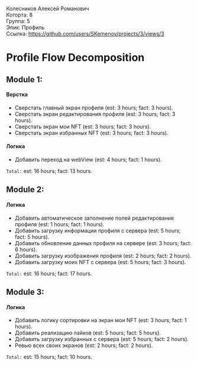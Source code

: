 Колесников Алексей Романович
<br /> Когорта: 8
<br /> Группа: 5
<br /> Эпик: Профиль
<br /> Ссылка: https://github.com/users/SKemenov/projects/3/views/3

# Profile Flow Decomposition


## Module 1:

#### Верстка
- Сверстать главный экран профиля (est: 3 hours; fact: 3 hours).
- Сверстать экран редактирования профиля (est: 3 hours; fact: 3 hours).
- Сверстать экран мои NFT (est: 3 hours; fact: 3 hours).
- Сверстать экран избранных NFT (est: 3 hours; fact: 3 hours).

#### Логика
- Добавить переход на webView (est: 4 hours; fact: 1 hours).

`Total:` est: 16 hours; fact: 13 hours.


## Module 2:

#### Логика
- Добавить автоматическое заполнение полей редактирования профиля (est: 1 hours; fact: 1 hours).
- Добавить загрузку информации профиля с сервера (est: 5 hours; fact: 5 hours).
- Добавить обновление данных профиля на сервере (est: 3 hours; fact: 6 hours).
- Добавить загрузку изображения профиля (est: 2 hours; fact: 2 hours).
- Добавить загрузку моих NFT с сервера (est: 5 hours; fact: 3 hours).

`Total:` est: 16 hours; fact: 17 hours.

## Module 3:

#### Логика
- Добавить логику сортировки на экран мои NFT (est: 3 hours; fact: 1 hours).
- Добавить реализацию лайков (est: 5 hours; fact: 5 hours).
- Добавить загрузку избранных с сервера (est: 5 hours; fact: 2 hours).
- Ревью всех своих экранов (est: 2 hours; fact: 2 hours).

`Total:` est: 15 hours; fact: 10 hours.
